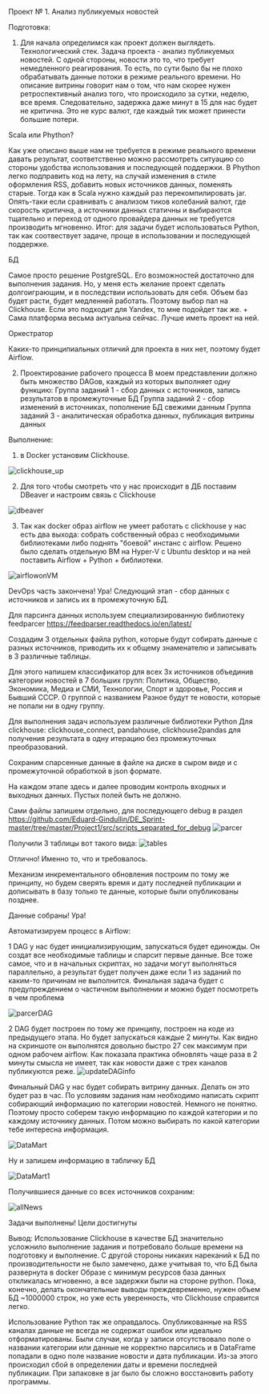Проект № 1. Анализ публикуемых новостей

Подготовка:
1) Для начала определимся как проект должен выглядеть.
Технологический стек.
Задача проекта - анализ публикуемых новостей. С одной стороны, новости это то, что требует немедленного реагирования. То есть, по сути было бы не плохо обрабатывать данные потоки в режиме реального времени. Но описание витрины говорит нам о том, что нам скорее нужен ретроспективный анализ того, что происходило за сутки, неделю, все время. Следовательно, задержка даже минут в 15 для нас будет не критична. Это не курс валют, где каждый тик может принести большие потери.

Scala или Phython? 

Как уже описано выше нам не требуется в режиме реального времени давать результат, соответственно можно рассмотреть ситуацию со стороны удобства использования и последующей поддержки. В Phython легко подправить код на лету, на случай изменения в стиле оформления RSS, добавить новых источников данных, поменять старые. Тогда как в Scala нужно каждый раз перекомпилировать jar. Опять-таки если сравнивать с анализом тиков колебаний валют, где скорость критична, а источники данных статичны и выбираются тщательно и переход от одного провайдера данных не требуется производить мгновенно. 
Итог: для задачи будет использоваться Python, так как соотвествует задаче, проще в использовании и последующей поддержке.

БД

Самое просто решение PostgreSQL. Его возможностей достаточно для выполнения задания. Но, у меня есть желание проект сделать долгоиграющим, и в последствии использовать для себя. Объем баз будет расти, будет медленней работать. Поэтому выбор пал на Clickhouse. Если это подходит для Yandex, то мне подойдет так же. + Сама платформа весьма актуальна сейчас. Лучше иметь проект на ней.

Оркестратор

Каких-то принципиальных отличий для проекта в них нет, поэтому будет Airflow.

2) Проектирование рабочего процесса
В моем представлении должно быть множество DAGов, каждый из которых выполняет одну функцию:
 Группа заданий 1  - сбор данных с источников, запись результатов в промежуточные БД
 Группа заданий 2  - сбор изменений в источниках, пополнение БД свежими данным
 Группа заданий 3  - аналитическая обработка данных, публикация витрины данных

Выполнение:
1) в Docker установим Clickhouse. 

![clickhouse_up](https://user-images.githubusercontent.com/115062813/218247166-ea45b2ca-970e-401b-a81f-7d532b35c0ac.jpg)

2) Для того чтобы смотреть что у нас происходит в ДБ поставим DBeaver и настроим связь с Clickhouse


![dbeaver](https://user-images.githubusercontent.com/115062813/218247373-a520b14b-83db-4e40-a614-c7f8ccf0a603.jpg)

3) Так как docker образ airflow не умеет работать с clickhouse у нас есть два выхода: собрать собственный образ с необходимыми библиотеками либо поднять "боевой" инстанс с airflow. Решено было сделать отдельную ВМ на Hyper-V с Ubuntu desktop и на ней поставить Airflow + Python + библиотеки.

![airflowonVM](https://user-images.githubusercontent.com/115062813/218248104-6f6c1eb8-f268-4e2b-91f3-219462237245.jpg)

DevOps часть закончена! Ура!
Следующий этап - сбор данных с источников и запись их в промежуточную БД.

Для парсинга данных используем специализированную библиотеку feedparcer https://feedparser.readthedocs.io/en/latest/ 

Создадим 3 отдельных файла python, которые будут собирать данные с разных источников, приводить их к общему знаменателю и записывать в 3 различные таблицы.

Для этого напишем классификатор для всех 3х источников объединив категории новостей в 7 больших групп: Политика, Общество, Экономика, Медиа и СМИ, Технологии, Спорт и здоровье, Россия и Бывший СССР. 0 группой с названием Разное будут те новости, которые не попали ни в одну группу.

Для выполнения задач используем различные библиотеки Python Для clickhouse: clickhouse_connect, pandahouse, clickhouse2pandas для получения результата в одну итерацию без промежуточных преобразований.

Сохраним спарсенные данные в файле на диске в сыром виде и с промежуточной обработкой в json формате. 

На каждом этапе здесь и далее проводим контроль входных и выходных данных. Пустых полей быть не должно. 

Сами файлы запишем отдельно, для последующего debug в раздел https://github.com/Eduard-Gindullin/DE_Sprint-master/tree/master/Project1/src/scripts_separated_for_debug 
![parcer](https://user-images.githubusercontent.com/115062813/218259643-4edc8913-ae25-477e-b9c9-2fd934d95e88.jpg)



Получили 3 таблицы вот такого вида:
![tables](https://user-images.githubusercontent.com/115062813/218249726-40e71508-f1d6-4c24-95be-099f7504ed7f.jpg)

Отлично! Именно то, что и требовалось.

Механизм инкрементального обновления построим по тому же принципу, но будем сверять время и дату последней публикации и дописывать в базу только те данные, которые были опубликованы позднее. 

Данные собраны! Ура!

Автоматизируем процесс в Airflow:

1 DAG у нас будет инициализирующим, запускаться будет единожды. Он создат все необходимые таблицы и спарсит первые данные. Все тоже самое, что и в начальных скриптах, но задачи могут выполняться параллельно, а результат будет получен даже если 1 из заданий по каким-то причинам не выполнится. Финальная задача будет с предупреждением о частичном выполнении и можно будет посмотреть в чем проблема

![parcerDAG](https://user-images.githubusercontent.com/115062813/218251142-b0db3fc8-181e-4ba2-8c02-8f7ad091a213.jpg)


2 DAG будет построен по тому же принципу, построен на коде из предыдущего этапа. Но будет запускаться каждые 2 минуты. Как видно на скриншоте он выполнятся довольно быстро 27 сек максимум при одном рабочем airflow. Как показала практика обновлять чаще раза в 2 минуты смысла не имеет, так как новости даже с трех каналов публикуются реже.
![updateDAGinfo](https://user-images.githubusercontent.com/115062813/218251636-1a94e857-dae4-47be-85b5-80b0aead6a62.jpg)


Финальный DAG у нас будет собирать витрину данных. Делать он это будет раз в час.
По условиям задания нам необходимо написать скрипт собирающий информацию по категории новостей. Немного не понятно. Поэтому просто соберем такую информацию по каждой категории и по каждому источнику данных. Потом можно выбирать по какой категории тебе интересна информация.

![DataMart](https://user-images.githubusercontent.com/115062813/218252190-de8bbf18-d5e6-4323-bb48-6f79e0f3b8ec.jpg)

Ну и запишем информацию в табличку БД

![DataMart1](https://user-images.githubusercontent.com/115062813/218252316-6261b5fb-16e5-4393-ac98-dec9203b6e5a.jpg)

Получившиеся данные со всех источников сохраним:

![allNews](https://user-images.githubusercontent.com/115062813/218259964-0c878f40-d5e2-4d9f-bbd7-b38bf1aaed16.jpg)


Задачи выполнены! Цели достигнуты

Вывод:
Использование Clickhouse в качестве БД значительно усложнило выполнение задания и потребовало больше времени на подготовку и выполнение. С другой стороны никаких нареканий к БД по производительности не было замечено, даже учитывая то, что БД была развернута в docker Образе с минимум ресурсов база данных откликалась мгновенно, а все задержки были на стороне python. Пока, конечно, делать окончательные выводы преждевременно, нужен объем БД ~1000000 строк, но уже есть уверенность, что Clickhouse справится легко. 

Использование Python так же оправдалось. Опубликованные на RSS каналах данные не всегда не содержат ошибок или идеально отформатированы. Были случаи, когда у записи отсутствовало поле о названии категории или данные не корректно парсились и в DataFrame попадали в одно поле название новости и дата публикации. Из-за этого происходил сбой в определении даты и времени последней публикации. При запаковке в jar было бы сложно восстановить работу программы.   

